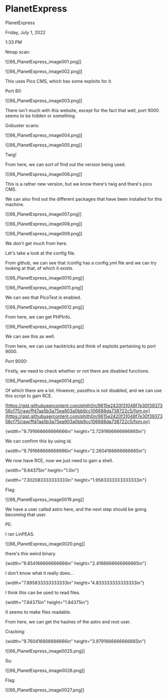 # PlanetExpress

PlanetExpress

Friday, July 1, 2022

1:33 PM

Nmap scan:

!\[\[66\_PlanetExpress\_image001.png]]

&#x20;

!\[\[66\_PlanetExpress\_image002.png]]

&#x20;

This uses Pico CMS, which has some exploits for it.

&#x20;

Port 80:

!\[\[66\_PlanetExpress\_image003.png]]

There isn't much with this website, except for the fact that well, port 9000 seems to be hidden or something.

&#x20;

Gobuster scans:

!\[\[66\_PlanetExpress\_image004.png]]

&#x20;

!\[\[66\_PlanetExpress\_image005.png]]

&#x20;

Twig!

From here, we can sort of find out the version being used.

!\[\[66\_PlanetExpress\_image006.png]]

&#x20;

This is a rather new version, but we know there's twig and there's pico CMS.

&#x20;

We can also find out the different packages that have been installed for this machine.

&#x20;

!\[\[66\_PlanetExpress\_image007.png]]

&#x20;

!\[\[66\_PlanetExpress\_image008.png]]

&#x20;

!\[\[66\_PlanetExpress\_image009.png]]

&#x20;

We don't get much from here.

Let's take a look at the config file.

From github, we can see that /config has a config.yml file and we can try looking at that, of which it exists.

&#x20;

!\[\[66\_PlanetExpress\_image0010.png]]

&#x20;

!\[\[66\_PlanetExpress\_image0011.png]]

&#x20;

We can see that PicoTest is enabled.

!\[\[66\_PlanetExpress\_image0012.png]]

&#x20;

From here, we can get PHPInfo.

!\[\[66\_PlanetExpress\_image0013.png]]

&#x20;

We can see this as well.

From here, we can use hacktricks and think of exploits pertaining to port 9000.

&#x20;

Port 9000:

Firstly, we need to check whether or not there are disabled functions.

!\[\[66\_PlanetExpress\_image0014.png]]

&#x20;

Of which there are a lot. However, passthru is not disabled, and we can use this script to gain RCE.

[https://gist.githubusercontent.com/phith0n/9615e2420f31048f7e30f3937356cf75/raw/ffd7aa5b3a75ea903a0bb9cc106688da738722c5/fpm.py](https://gist.githubusercontent.com/phith0n/9615e2420f31048f7e30f3937356cf75/raw/ffd7aa5b3a75ea903a0bb9cc106688da738722c5/fpm.py)

&#x20;

{width="9.791666666666666in" height="2.7291666666666665in"}

&#x20;

We can confirm this by using id.

{width="9.791666666666666in" height="2.2604166666666665in"}

&#x20;

We now have RCE, now we just need to gain a shell.

{width="9.84375in" height="1.0in"}

&#x20;

{width="7.302083333333333in" height="1.9583333333333333in"}

&#x20;

Flag:

!\[\[66\_PlanetExpress\_image0019.png]]

&#x20;

We have a user called astro here, and the next step should be going becoming that user.

&#x20;

PE:

I ran LinPEAS.

!\[\[66\_PlanetExpress\_image0020.png]]

there's this weird binary.

&#x20;

{width="9.854166666666666in" height="2.4166666666666665in"}

&#x20;

I don't know what it really does...

&#x20;

{width="7.895833333333333in" height="4.833333333333333in"}

I think this can be used to read files.

&#x20;

{width="7.84375in" height="1.84375in"}

It seems to make files readable.

&#x20;

From here, we can get the hashes of the astro and root user.

Cracking:

{width="9.760416666666666in" height="3.9791666666666665in"}

&#x20;

!\[\[66\_PlanetExpress\_image0025.png]]

&#x20;

Su:

!\[\[66\_PlanetExpress\_image0026.png]]

&#x20;

Flag:

!\[\[66\_PlanetExpress\_image0027.png]]

&#x20;

&#x20;

&#x20;
